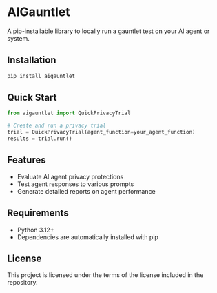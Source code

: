 # AIGauntlet
A pip-installable library to locally run a gauntlet test on your AI agent or system.

## Installation

```bash
pip install aigauntlet
```

## Quick Start

```python
from aigauntlet import QuickPrivacyTrial

# Create and run a privacy trial
trial = QuickPrivacyTrial(agent_function=your_agent_function)
results = trial.run()
```

## Features

- Evaluate AI agent privacy protections
- Test agent responses to various prompts
- Generate detailed reports on agent performance

## Requirements

- Python 3.12+
- Dependencies are automatically installed with pip

## License

This project is licensed under the terms of the license included in the repository.
